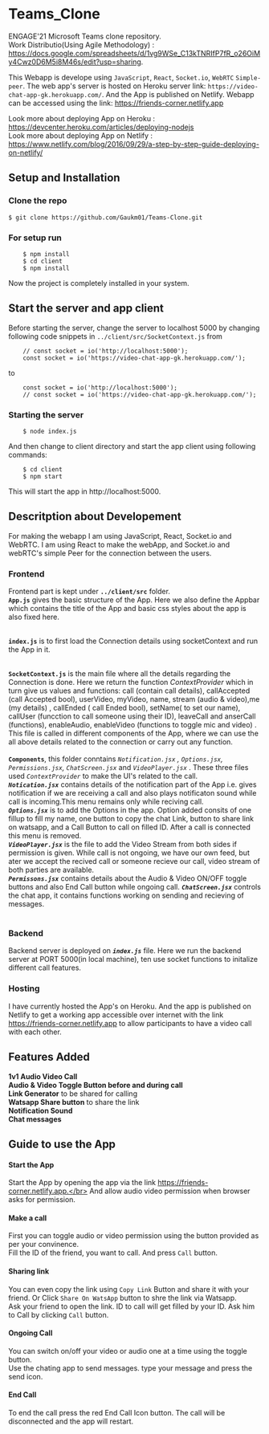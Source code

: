 # Teams_Clone
ENGAGE'21 Microsoft Teams clone repository. </br>
Work Distributio(Using Agile Methodology) : https://docs.google.com/spreadsheets/d/1vg9WSe_C13kTNRIfP7fR_o26OiMy4Cwz0D6M5i8M46s/edit?usp=sharing.

This Webapp is develope using ```JavaScript```,  ```React```,  ```Socket.io```, ```WebRTC``` ```Simple-peer```. The web app's server is hosted on Heroku server link: ```https://video-chat-app-gk.herokuapp.com/```. And the App is published on Netlify. Webapp can be accessed using the link: https://friends-corner.netlify.app </br>

Look more about deploying App on Heroku : https://devcenter.heroku.com/articles/deploying-nodejs </br>
Look more about deploying App on Netlify : https://www.netlify.com/blog/2016/09/29/a-step-by-step-guide-deploying-on-netlify/

## Setup and Installation
### Clone the repo
```$ git clone https://github.com/Gaukm01/Teams-Clone.git```
### For setup run
``` 
    $ npm install
    $ cd client
    $ npm install
```
Now the project is completely installed in your system.

## Start the server and app client
Before starting the server, change the server to localhost 5000 by changing following code snippets in ``` ../client/src/SocketContext.js ``` 
from
```reactjs
    // const socket = io('http://localhost:5000');
    const socket = io('https://video-chat-app-gk.herokuapp.com/');
```
to
```reactjs
    const socket = io('http://localhost:5000');
    // const socket = io('https://video-chat-app-gk.herokuapp.com/');
```
### Starting the server
``` 
    $ node index.js 
```
And then change to client directory and start the app client using following commands:
```
    $ cd client 
    $ npm start
 ```
This will start the app in http://localhost:5000.


## Descritption about Developement

For making the webapp I am using JavaScript, React, Socket.io and WebRTC. I am using React to make the webApp, and Socket.io and webRTC's simple Peer for the connection between the users.

### Frontend
Frontend part is kept under **```../client/src```** folder. </br>
**``App.js``** gives the basic structure of the App. Here we also define the Appbar which contains the title of the App and basic css styles about the app is also fixed here.</br></br> 

**``index.js``** is to first load the Connection details using socketContext and run the App in it.
</br> </br>

**``SocketContext.js``** is the main file where all the details regarding the Connection is done. Here we return the function _ContextProvider_ which in turn give us values and functions:  call (contain call details), callAccepted (call Accepted bool), userVideo, myVideo, name, stream (audio & video),me (my details) , callEnded ( call Ended bool), setName( to set our name), callUser (funcction to call someone using their ID), leaveCall and anserCall (functions), enableAudio, enableVideo (functions to toggle mic and video) .</br> This file is called in different components of the App, where we can use the all above details related to the connection or carry out any function.
<br> </br> 
**``Components``**, this folder conntains _``Notification.jsx`` , ``Options.jsx``, ``Permissions.jsx``, ``ChatScreen.jsx``_ and _``VideoPlayer.jsx``_ . These three files used _``ContextProvider``_ to make the UI's related to the call. </br>
**_```Notication.jsx```_** contains details of the notification part of the App i.e. gives notification if we are receiving a call and also plays notificaton sound while call is incoming.This menu remains only while reciving call.</br>
**_``Options.jsx``_** is to add the Options in the app. Option added consits of one fillup to fill my name, one button to copy the chat Link, button to share link on watsapp, and a Call Button to call on filled ID. After a call is connected this menu is removed.</br>
**_``VideoPlayer.jsx``_** is the file to add the Video Stream from both sides if permission is given. While call is not ongoing, we have our own feed, but ater we accept the recived call or someone recieve our call, video stream of both parties are available.</br>
**_``Permissons.jsx``_** contains details about the Audio & Video ON/OFF toggle buttons and also End Call button while ongoing call.
**_``ChatScreen.jsx``_** controls the chat app, it contains functions working on sending and recieving of messages.
</br> </br>
### Backend
Backend server is deployed on _**``index.js``**_ file. Here we run the backend server at PORT 5000(in local machine), ten use socket functions to initalize different call features. 
### Hosting
I have currently hosted the App's on Heroku. And the app is published on Netlify to get a working app accessible over internet with the link https://friends-corner.netlify.app to allow participants to have a video call with each other.

## Features Added
**1v1 Audio Video Call** </br>
**Audio & Video Toggle Button before and during call** </br>
**Link Generator** to be shared for calling </br>
**Watsapp Share button** to share the link</br>
**Notification Sound** </br>
**Chat messages** 

## Guide to use the App
#### Start the App
Start the App by opening the app via the link https://friends-corner.netlify.app.</br>
And allow audio video permission when browser asks for permission.
#### Make a call
First you can toggle audio or video permission using the button provided as per your convinence. </br>
Fill the ID of the friend, you want to call. And press ``Call`` button.
#### Sharing link
You can even copy the link using ```Copy Link``` Button and share it with your friend. Or Click ```Share On WatsApp``` button to shre the link via Watsapp.</br>
Ask your friend to open the link. ID to call will get filled by your ID. Ask him to Call by clicking ```Call``` button.
#### Ongoing Call
You can switch on/off your video or audio one at a time using the toggle button. </br>
Use the chating app to send messages. type your message and press the send icon. 
#### End Call
To end the call press the red End Call Icon button. The call will be disconnected and the app will restart.


